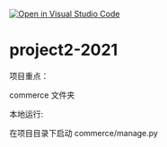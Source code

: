 [![Open in Visual Studio Code](https://classroom.github.com/assets/open-in-vscode-c66648af7eb3fe8bc4f294546bfd86ef473780cde1dea487d3c4ff354943c9ae.svg)](https://classroom.github.com/online_ide?assignment_repo_id=9612972&assignment_repo_type=AssignmentRepo)
# project2-2021


项目重点：

commerce 文件夹

本地运行:

在项目目录下启动 commerce/manage.py
